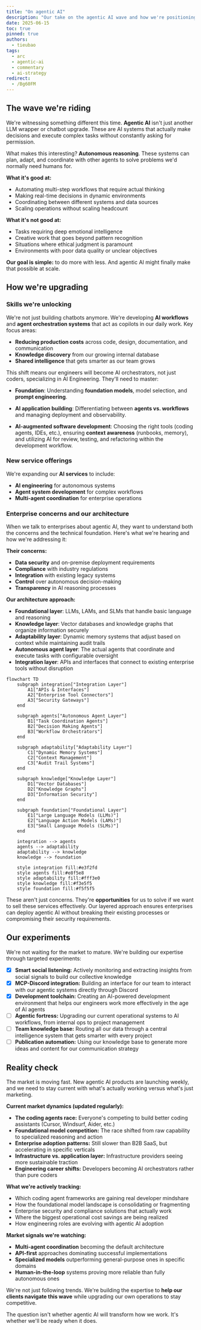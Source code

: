 ```yaml
---
title: "On agentic AI"
description: "Our take on the agentic AI wave and how we're positioning ourselves to do more with less"
date: 2025-06-15
toc: true
pinned: true
authors:
  - tieubao
tags:
  - arc
  - agentic-ai
  - commentary
  - ai-strategy
redirect:
  - /Bg60FM
---
```


## The wave we're riding

We're witnessing something different this time. **Agentic AI** isn't just another LLM wrapper or chatbot upgrade. These are AI systems that actually make decisions and execute complex tasks without constantly asking for permission.

What makes this interesting? **Autonomous reasoning**. These systems can plan, adapt, and coordinate with other agents to solve problems we'd normally need humans for.

**What it's good at:**

- Automating multi-step workflows that require actual thinking
- Making real-time decisions in dynamic environments
- Coordinating between different systems and data sources
- Scaling operations without scaling headcount

**What it's not good at:**

- Tasks requiring deep emotional intelligence
- Creative work that goes beyond pattern recognition
- Situations where ethical judgment is paramount
- Environments with poor data quality or unclear objectives

**Our goal is simple:** to do more with less. And agentic AI might finally make that possible at scale.

## How we're upgrading

### Skills we're unlocking

We're not just building chatbots anymore. We're developing **AI workflows** and **agent orchestration systems** that act as copilots in our daily work. Key focus areas:

- **Reducing production costs** across code, design, documentation, and communication
- **Knowledge discovery** from our growing internal database
- **Shared intelligence** that gets smarter as our team grows

This shift means our engineers will become AI orchestrators, not just coders, specializing in AI Engineering. They'll need to master:

- **Foundation**: Understanding **foundation models**, model selection, and **prompt engineering**.

- **AI application building**: Differentiating between **agents vs. workflows** and managing deployment and observability.
- **AI-augmented software development**: Choosing the right tools (coding agents, IDEs, etc.), ensuring **context awareness** (runbooks, memory), and utilizing AI for review, testing, and refactoring within the development workflow.

### New service offerings

We're expanding our **AI services** to include:

- **AI engineering** for autonomous systems
- **Agent system development** for complex workflows
- **Multi-agent coordination** for enterprise operations

### Enterprise concerns and our architecture

When we talk to enterprises about agentic AI, they want to understand both the concerns and the technical foundation. Here's what we're hearing and how we're addressing it:

**Their concerns:**

- **Data security** and on-premise deployment requirements
- **Compliance** with industry regulations
- **Integration** with existing legacy systems
- **Control** over autonomous decision-making
- **Transparency** in AI reasoning processes

**Our architecture approach:**

- **Foundational layer**: LLMs, LAMs, and SLMs that handle basic language and reasoning
- **Knowledge layer**: Vector databases and knowledge graphs that organize information securely
- **Adaptability layer**: Dynamic memory systems that adjust based on context while maintaining audit trails
- **Autonomous agent layer**: The actual agents that coordinate and execute tasks with configurable oversight
- **Integration layer**: APIs and interfaces that connect to existing enterprise tools without disruption

```mermaid
flowchart TD
    subgraph integration["Integration Layer"]
        A1["APIs & Interfaces"]
        A2["Enterprise Tool Connectors"]
        A3["Security Gateways"]
    end

    subgraph agents["Autonomous Agent Layer"]
        B1["Task Coordination Agents"]
        B2["Decision Making Agents"]
        B3["Workflow Orchestrators"]
    end

    subgraph adaptability["Adaptability Layer"]
        C1["Dynamic Memory Systems"]
        C2["Context Management"]
        C3["Audit Trail Systems"]
    end

    subgraph knowledge["Knowledge Layer"]
        D1["Vector Databases"]
        D2["Knowledge Graphs"]
        D3["Information Security"]
    end

    subgraph foundation["Foundational Layer"]
        E1["Large Language Models (LLMs)"]
        E2["Language Action Models (LAMs)"]
        E3["Small Language Models (SLMs)"]
    end

    integration --> agents
    agents --> adaptability
    adaptability --> knowledge
    knowledge --> foundation

    style integration fill:#e3f2fd
    style agents fill:#e8f5e8
    style adaptability fill:#fff3e0
    style knowledge fill:#f3e5f5
    style foundation fill:#f5f5f5
```

These aren't just concerns. They're **opportunities** for us to solve if we want to sell these services effectively. Our layered approach ensures enterprises can deploy agentic AI without breaking their existing processes or compromising their security requirements.

## Our experiments

We're not waiting for the market to mature. We're building our expertise through targeted experiments:

- [x] **Smart social listening:** Actively monitoring and extracting insights from social signals to build our collective knowledge
- [x] **MCP-Discord integration:** Building an interface for our team to interact with our agentic systems directly through Discord
- [x] **Development toolchain:** Creating an AI-powered development environment that helps our engineers work more effectively in the age of AI agents
- [ ] **Agentic fortress:** Upgrading our current operational systems to AI workflows, from internal ops to project management
- [ ] **Team knowledge base:** Routing all our data through a central intelligence system that gets smarter with every project
- [ ] **Publication automation:** Using our knowledge base to generate more ideas and content for our communication strategy

## Reality check

The market is moving fast. New agentic AI products are launching weekly, and we need to stay current with what's actually working versus what's just marketing.

**Current market dynamics (updated regularly):**

- **The coding agents race:** Everyone's competing to build better coding assistants (Cursor, Windsurf, Aider, etc.)
- **Foundational model competition:** The race shifted from raw capability to specialized reasoning and action
- **Enterprise adoption patterns:** Still slower than B2B SaaS, but accelerating in specific verticals
- **Infrastructure vs. application layer:** Infrastructure providers seeing more sustainable traction
- **Engineering career shifts:** Developers becoming AI orchestrators rather than pure coders

**What we're actively tracking:**

- Which coding agent frameworks are gaining real developer mindshare
- How the foundational model landscape is consolidating or fragmenting
- Enterprise security and compliance solutions that actually work
- Where the biggest operational cost savings are being realized
- How engineering roles are evolving with agentic AI adoption

**Market signals we're watching:**

- **Multi-agent coordination** becoming the default architecture
- **API-first** approaches dominating successful implementations
- **Specialized models** outperforming general-purpose ones in specific domains
- **Human-in-the-loop** systems proving more reliable than fully autonomous ones

We're not just following trends. We're building the expertise to **help our clients navigate this wave** while upgrading our own operations to stay competitive.

The question isn't whether agentic AI will transform how we work. It's whether we'll be ready when it does.

